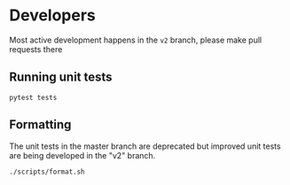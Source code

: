 # Developers
Most active development happens in the `v2` branch, please make pull requests there

## Running unit tests
```
pytest tests
```

## Formatting
The unit tests in the master branch are deprecated but improved unit tests are being developed in the "v2" branch.
```
./scripts/format.sh
```
